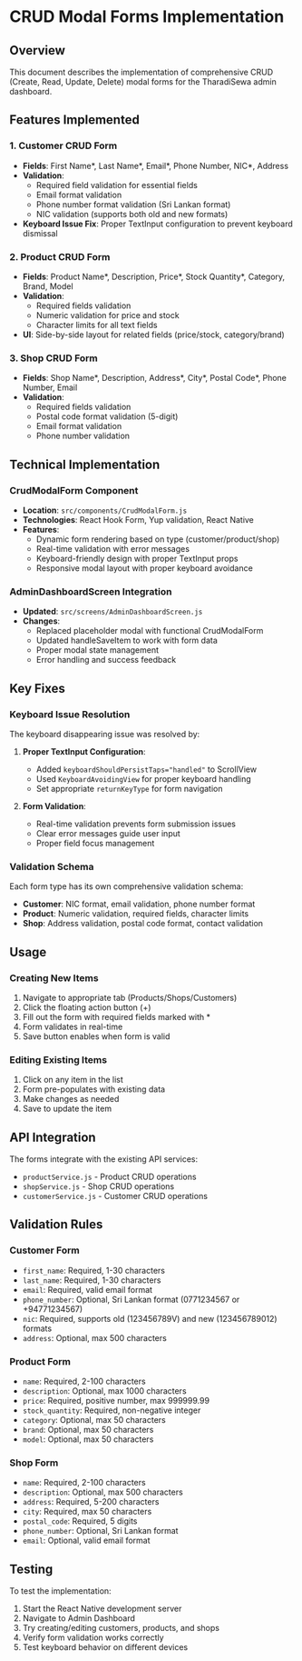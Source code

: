 # CRUD Modal Forms Implementation

## Overview
This document describes the implementation of comprehensive CRUD (Create, Read, Update, Delete) modal forms for the TharadiSewa admin dashboard.

## Features Implemented

### 1. Customer CRUD Form
- **Fields**: First Name*, Last Name*, Email*, Phone Number, NIC*, Address
- **Validation**: 
  - Required field validation for essential fields
  - Email format validation
  - Phone number format validation (Sri Lankan format)
  - NIC validation (supports both old and new formats)
- **Keyboard Issue Fix**: Proper TextInput configuration to prevent keyboard dismissal

### 2. Product CRUD Form
- **Fields**: Product Name*, Description, Price*, Stock Quantity*, Category, Brand, Model
- **Validation**:
  - Required fields validation
  - Numeric validation for price and stock
  - Character limits for all text fields
- **UI**: Side-by-side layout for related fields (price/stock, category/brand)

### 3. Shop CRUD Form
- **Fields**: Shop Name*, Description, Address*, City*, Postal Code*, Phone Number, Email
- **Validation**:
  - Required fields validation
  - Postal code format validation (5-digit)
  - Email format validation
  - Phone number validation

## Technical Implementation

### CrudModalForm Component
- **Location**: `src/components/CrudModalForm.js`
- **Technologies**: React Hook Form, Yup validation, React Native
- **Features**:
  - Dynamic form rendering based on type (customer/product/shop)
  - Real-time validation with error messages
  - Keyboard-friendly design with proper TextInput props
  - Responsive modal layout with proper keyboard avoidance

### AdminDashboardScreen Integration
- **Updated**: `src/screens/AdminDashboardScreen.js`
- **Changes**:
  - Replaced placeholder modal with functional CrudModalForm
  - Updated handleSaveItem to work with form data
  - Proper modal state management
  - Error handling and success feedback

## Key Fixes

### Keyboard Issue Resolution
The keyboard disappearing issue was resolved by:
1. **Proper TextInput Configuration**:
   - Added `keyboardShouldPersistTaps="handled"` to ScrollView
   - Used `KeyboardAvoidingView` for proper keyboard handling
   - Set appropriate `returnKeyType` for form navigation

2. **Form Validation**:
   - Real-time validation prevents form submission issues
   - Clear error messages guide user input
   - Proper field focus management

### Validation Schema
Each form type has its own comprehensive validation schema:
- **Customer**: NIC format, email validation, phone number format
- **Product**: Numeric validation, required fields, character limits
- **Shop**: Address validation, postal code format, contact validation

## Usage

### Creating New Items
1. Navigate to appropriate tab (Products/Shops/Customers)
2. Click the floating action button (+)
3. Fill out the form with required fields marked with *
4. Form validates in real-time
5. Save button enables when form is valid

### Editing Existing Items
1. Click on any item in the list
2. Form pre-populates with existing data
3. Make changes as needed
4. Save to update the item

## API Integration
The forms integrate with the existing API services:
- `productService.js` - Product CRUD operations
- `shopService.js` - Shop CRUD operations  
- `customerService.js` - Customer CRUD operations

## Validation Rules

### Customer Form
- `first_name`: Required, 1-30 characters
- `last_name`: Required, 1-30 characters
- `email`: Required, valid email format
- `phone_number`: Optional, Sri Lankan format (0771234567 or +94771234567)
- `nic`: Required, supports old (123456789V) and new (123456789012) formats
- `address`: Optional, max 500 characters

### Product Form
- `name`: Required, 2-100 characters
- `description`: Optional, max 1000 characters
- `price`: Required, positive number, max 999999.99
- `stock_quantity`: Required, non-negative integer
- `category`: Optional, max 50 characters
- `brand`: Optional, max 50 characters
- `model`: Optional, max 50 characters

### Shop Form
- `name`: Required, 2-100 characters
- `description`: Optional, max 500 characters
- `address`: Required, 5-200 characters
- `city`: Required, max 50 characters
- `postal_code`: Required, 5 digits
- `phone_number`: Optional, Sri Lankan format
- `email`: Optional, valid email format

## Testing
To test the implementation:
1. Start the React Native development server
2. Navigate to Admin Dashboard
3. Try creating/editing customers, products, and shops
4. Verify form validation works correctly
5. Test keyboard behavior on different devices
